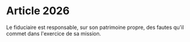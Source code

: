 # Article 2026

Le fiduciaire est responsable, sur son patrimoine propre, des fautes qu'il commet dans l'exercice de sa mission.
